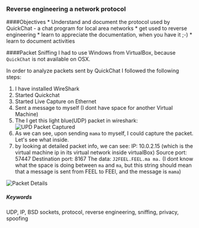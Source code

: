 ### Reverse engineering a network protocol

####Objectives
	* Understand and document the protocol used by QuickChat - a chat program for local area networks
	* get used to reverse engineering
	* learn to appreciate the documentation, when you have it ;-)
	* learn to document activities

####Packet Sniffing
I had to use Windows from VirtualBox, because `QuickChat` is not available on OSX.

In order to analyze packets sent by QuickChat I followed the following steps:
1. I have installed WireShark
2. Started Quickchat 
3. Started Live Capture on Ethernet
4. Sent a message to myself (I dont have space for another Virtual Machine)
5. The I get this light blue(UDP) packet in wireshark: 
![UPD Packet Captured](http://i.imgur.com/fPFLnPR.jpg "UDP Packet")
6. As we can see, upon sending `mama` to myself, I could capture the packet. Let's see what inside.
7. by looking at detailed packet info, we can see:
	IP: 10.0.2.15 (which is the virtual machine ip in its virtual network inside virtualBox)
	Source port: 57447
	Destination port: 8167
	The data: `J2FEEL.FEEL.ma ma.` (I dont know what the space is doing between `ma` and `ma`, but this string should mean that a message is sent from FEEL to FEEl, and the message is `mama`)

![Packet Details](http://i.imgur.com/gH2AXSX.jpg "Packet Details")



##### Keywords
UDP, IP, BSD sockets, protocol, reverse engineering, sniffing, privacy, spoofing